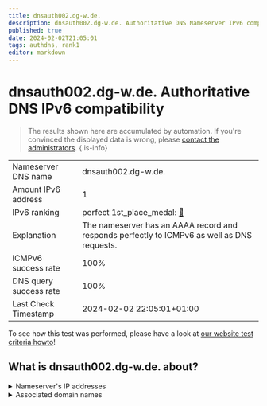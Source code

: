 ```yaml
---
title: dnsauth002.dg-w.de.
description: dnsauth002.dg-w.de. Authoritative DNS Nameserver IPv6 compatibility
published: true
date: 2024-02-02T21:05:01
tags: authdns, rank1
editor: markdown
---
```


# dnsauth002.dg-w.de. Authoritative DNS IPv6 compatibility

> The results shown here are accumulated by automation. If you're convinced the displayed data is wrong, please [contact the administrators](/howto/chat). 
{.is-info}




|   |   |
| - | - |
| Nameserver DNS name | dnsauth002.dg-w.de.
| Amount IPv6 address | 1
| IPv6 ranking | perfect 1st_place_medal: [🔗](/howto/ranking) |
| Explanation | The nameserver has an AAAA record and responds perfectly to ICMPv6 as well as DNS requests. |
| ICMPv6 success rate | 100%|
| DNS query success rate | 100% |
| Last Check Timestamp | 2024-02-02 22:05:01+01:00 |

To see how this test was performed, please have a look at [our website test criteria howto](/howto/testcriteria/authdns)!


## What is dnsauth002.dg-w.de. about?




<details>
<summary>Nameserver's IP addresses</summary>

2a00:6020:200::2

</details>



<details>
<summary>Associated domain names</summary>

www.deutsche-glasfaser.de

</details>
